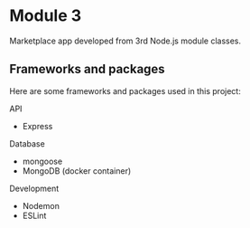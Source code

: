 # Module 3

Marketplace app developed from 3rd Node.js module classes.

## Frameworks and packages

Here are some frameworks and packages used in this project:

API

-   Express

Database

-   mongoose
-   MongoDB (docker container)

Development

-   Nodemon
-   ESLint
